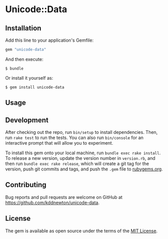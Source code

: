 # Unicode::Data

## Installation

Add this line to your application's Gemfile:

```ruby
gem "unicode-data"
```

And then execute:

    $ bundle

Or install it yourself as:

    $ gem install unicode-data

## Usage

## Development

After checking out the repo, run `bin/setup` to install dependencies. Then, run `rake test` to run the tests. You can also run `bin/console` for an interactive prompt that will allow you to experiment.

To install this gem onto your local machine, run `bundle exec rake install`. To release a new version, update the version number in `version.rb`, and then run `bundle exec rake release`, which will create a git tag for the version, push git commits and tags, and push the `.gem` file to [rubygems.org](https://rubygems.org).

## Contributing

Bug reports and pull requests are welcome on GitHub at https://github.com/kddnewton/unicode-data.

## License

The gem is available as open source under the terms of the [MIT License](https://opensource.org/licenses/MIT).

